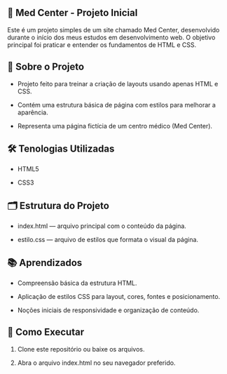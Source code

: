 🏥 Med Center - Projeto Inicial
-----------------------
Este é um projeto simples de um site chamado Med Center, desenvolvido durante o início dos meus estudos em desenvolvimento web. O objetivo principal foi praticar e entender os fundamentos de HTML e CSS.


📖 Sobre o Projeto
-----------------------
  * Projeto feito para treinar a criação de layouts usando apenas HTML e CSS.

  * Contém uma estrutura básica de página com estilos para melhorar a aparência.

  * Representa uma página fictícia de um centro médico (Med Center).

🛠 Tenologias Utilizadas
-----------------------
  * HTML5

  * CSS3

🗂 Estrutura do Projeto
-----------------------
   * index.html — arquivo principal com o conteúdo da página.

  * estilo.css — arquivo de estilos que formata o visual da página.

📚 Aprendizados
-----------------------
  * Compreensão básica da estrutura HTML.

  * Aplicação de estilos CSS para layout, cores, fontes e posicionamento.

  * Noções iniciais de responsividade e organização de conteúdo.

🚀 Como Executar
-----------------------
  1. Clone este repositório ou baixe os arquivos.

  2. Abra o arquivo index.html no seu navegador preferido.
